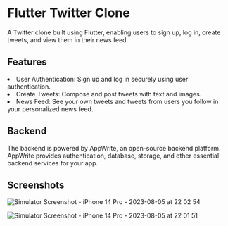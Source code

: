 # Flutter Twitter Clone

A Twitter clone built using Flutter, enabling users to sign up, log in, create tweets, and view them in their news feed.

## Features

<li>User Authentication: Sign up and log in securely using user authentication.</li>
<li>Create Tweets: Compose and post tweets with text and images.</li>
<li>News Feed: See your own tweets and tweets from users you follow in your personalized news feed.</li>

## Backend

The backend is powered by AppWrite, an open-source backend platform. AppWrite provides authentication, database, storage, and other essential backend services for your app.

## Screenshots
![Simulator Screenshot - iPhone 14 Pro - 2023-08-05 at 22 02 54](https://github.com/thiagobgarc/twitterclone/assets/117615425/81482da2-80e6-4504-b238-0624141fe97c)

![Simulator Screenshot - iPhone 14 Pro - 2023-08-05 at 22 01 51](https://github.com/thiagobgarc/twitterclone/assets/117615425/ed06ec2a-f377-4e53-b5b2-f548dd6f40f0)












